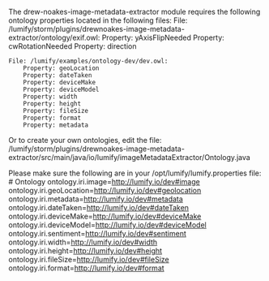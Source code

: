


The drew-noakes-image-metadata-extractor module requires the following ontology properties located in the following files:
    File: /lumify/storm/plugins/drewnoakes-image-metadata-extractor/ontology/exif.owl:
        Property: yAxisFlipNeeded
        Property: cwRotationNeeded
        Property: direction
        
    File: /lumify/examples/ontology-dev/dev.owl:
        Property: geoLocation
        Property: dateTaken
        Property: deviceMake
        Property: deviceModel
        Property: width
        Property: height
        Property: fileSize
        Property: format
        Property: metadata
     
Or to create your own ontologies, edit the file:
 /lumify/storm/plugins/drewnoakes-image-metadata-extractor/src/main/java/io/lumify/imageMetadataExtractor/Ontology.java
 
 
 Please make sure the following are in your /opt/lumify/lumify.properties file:
     # Ontology
     ontology.iri.image=http://lumify.io/dev#image
     ontology.iri.geoLocation=http://lumify.io/dev#geolocation
     ontology.iri.metadata=http://lumify.io/dev#metadata
     ontology.iri.dateTaken=http://lumify.io/dev#dateTaken
     ontology.iri.deviceMake=http://lumify.io/dev#deviceMake
     ontology.iri.deviceModel=http://lumify.io/dev#deviceModel
     ontology.iri.sentiment=http://lumify.io/dev#sentiment
     ontology.iri.width=http://lumify.io/dev#width
     ontology.iri.height=http://lumify.io/dev#height
     ontology.iri.fileSize=http://lumify.io/dev#fileSize
     ontology.iri.format=http://lumify.io/dev#format